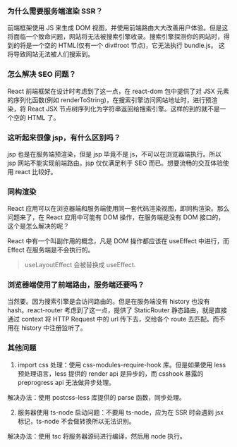 ### 为什么需要服务端渲染 SSR？

前端框架使用 JS 来生成 DOM 视图，并使用前端路由大大改善用户体验。但是这将面临一个致命问题，网站将无法被搜索引擎收录。搜索引擎探测你的网站时，得到的将是一个空的 HTML(仅有一个 div#root 节点)，它无法执行 bundle.js。
这将导致网站无法被人们搜索到。

### 怎么解决 SEO 问题？

React 前端框架在设计时考虑到了这一点，在 react-dom 包中提供了对 JSX 元素的序列化函数(例如 renderToString)，在搜索引擎访问网站地址时，进行预渲染，将 React JSX 节点树序列化为字符串返回给搜索引擎。这样的到的就不是一个空的 HTML 了。

### 这听起来很像 jsp，有什么区别吗？

jsp 也是在服务端预渲染，但是 jsp 毕竟不是 js，不可以在浏览器端执行。所以 jsp 网站不能实现前端路由。jsp 仅仅满足利于 SEO 而已。想要流畅的交互体验使用 react 比较好。

### 同构渲染

React 应用可以在浏览器端和服务端使用同一套代码渲染视图，即同构渲染。那么问题来了，在 React 应用中可能有 DOM 操作，在服务端是没有 DOM 接口的，这个是怎么解决的呢？

React 中有一个叫副作用的概念，凡是 DOM 操作都应该在 useEffect 中进行，而 Effect 在服务端是不会执行的。

> useLayoutEffect 会被替换成 useEffect.

### 浏览器端使用了前端路由，服务端还要吗？

当然要。因为搜索引擎是会访问路由的。但是在服务端没有 history 也没有 hash。react-router 考虑到了这一点，提供了 StaticRouter 静态路由，就是直接通过 context 将 HTTP Request 中的 url 传下去，交给各个 route 去匹配。而不用在 history 中注册监听了。

### 其他问题

1. import css 处理：使用 css-modules-require-hook 库。但是如果使用 less 预处理语言，less 提供的 render api 是异步的，而 csshook 暴露的 preprogress api 无法做异步处理。

解决办法：使用 postcss-less 库提供的 parse 函数，同步处理。

2. 服务器使用 ts-node 启动问题：不要用 ts-node，应为在 SSR 时会遇到 jsx 标记，ts-node 不会做转换所以无法识别。

解决办法：使用 tsc 将服务器源码进行编译，然后用 node 执行。
